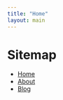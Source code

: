 ```yaml
---
title: "Home"
layout: main
---
```

# Sitemap

* [Home](index.md)
* [About](about.md)
* [Blog](blog/2021/02/01/new-blog-system.md)
